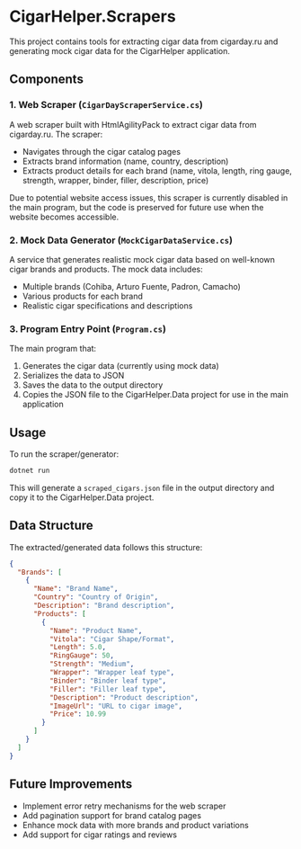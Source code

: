 # CigarHelper.Scrapers

This project contains tools for extracting cigar data from cigarday.ru and generating mock cigar data for the CigarHelper application.

## Components

### 1. Web Scraper (`CigarDayScraperService.cs`)

A web scraper built with HtmlAgilityPack to extract cigar data from cigarday.ru. The scraper:

- Navigates through the cigar catalog pages
- Extracts brand information (name, country, description)
- Extracts product details for each brand (name, vitola, length, ring gauge, strength, wrapper, binder, filler, description, price)

Due to potential website access issues, this scraper is currently disabled in the main program, but the code is preserved for future use when the website becomes accessible.

### 2. Mock Data Generator (`MockCigarDataService.cs`)

A service that generates realistic mock cigar data based on well-known cigar brands and products. The mock data includes:

- Multiple brands (Cohiba, Arturo Fuente, Padron, Camacho)
- Various products for each brand
- Realistic cigar specifications and descriptions

### 3. Program Entry Point (`Program.cs`)

The main program that:
1. Generates the cigar data (currently using mock data)
2. Serializes the data to JSON
3. Saves the data to the output directory
4. Copies the JSON file to the CigarHelper.Data project for use in the main application

## Usage

To run the scraper/generator:

```bash
dotnet run
```

This will generate a `scraped_cigars.json` file in the output directory and copy it to the CigarHelper.Data project.

## Data Structure

The extracted/generated data follows this structure:

```json
{
  "Brands": [
    {
      "Name": "Brand Name",
      "Country": "Country of Origin",
      "Description": "Brand description",
      "Products": [
        {
          "Name": "Product Name",
          "Vitola": "Cigar Shape/Format",
          "Length": 5.0,
          "RingGauge": 50,
          "Strength": "Medium",
          "Wrapper": "Wrapper leaf type",
          "Binder": "Binder leaf type",
          "Filler": "Filler leaf type",
          "Description": "Product description",
          "ImageUrl": "URL to cigar image",
          "Price": 10.99
        }
      ]
    }
  ]
}
```

## Future Improvements

- Implement error retry mechanisms for the web scraper
- Add pagination support for brand catalog pages
- Enhance mock data with more brands and product variations
- Add support for cigar ratings and reviews 